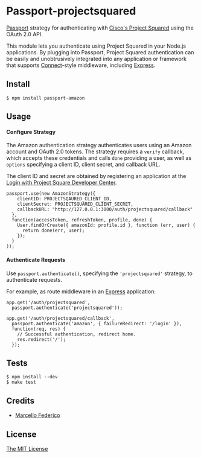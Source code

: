# Passport-projectsquared

[Passport](https://github.com/march/passport) strategy for authenticating
with [Cisco's Project Squared](http://www.projectsquared.com/) using the OAuth 2.0 API.

This module lets you authenticate using Project Squared in your Node.js applications.  By
plugging into Passport, Project Squared authentication can be easily and unobtrusively
integrated into any application or framework that supports
[Connect](http://www.senchalabs.org/connect/)-style middleware, including
[Express](http://expressjs.com/).

## Install

    $ npm install passport-amazon

## Usage

#### Configure Strategy

The Amazon authentication strategy authenticates users using an Amazon
account and OAuth 2.0 tokens.  The strategy requires a `verify` callback, which
accepts these credentials and calls `done` providing a user, as well as
`options` specifying a client ID, client secret, and callback URL.

The client ID and secret are obtained by registering an application at the
[Login with Project Square Developer Center](http://developer.projectsquared.com/).

    passport.use(new AmazonStrategy({
        clientID: PROJECTSQAURED_CLIENT_ID,
        clientSecret: PROJECTSQUARED_CLIENT_SECRET,
        callbackURL: "http://127.0.0.1:3000/auth/projectsquared/callback"
      },
      function(accessToken, refreshToken, profile, done) {
        User.findOrCreate({ amazonId: profile.id }, function (err, user) {
          return done(err, user);
        });
      }
    ));

#### Authenticate Requests

Use `passport.authenticate()`, specifying the `'projectsquared'` strategy, to
authenticate requests.

For example, as route middleware in an [Express](http://expressjs.com/)
application:

    app.get('/auth/projectsquared',
      passport.authenticate('projectsquared'));

    app.get('/auth/projectsquared/callback', 
      passport.authenticate('amazon', { failureRedirect: '/login' }),
      function(req, res) {
        // Successful authentication, redirect home.
        res.redirect('/');
      });



## Tests

    $ npm install --dev
    $ make test


## Credits

  - [Marcello Federico](http://github.com/marchfederico)

## License

[The MIT License](http://opensource.org/licenses/MIT)

